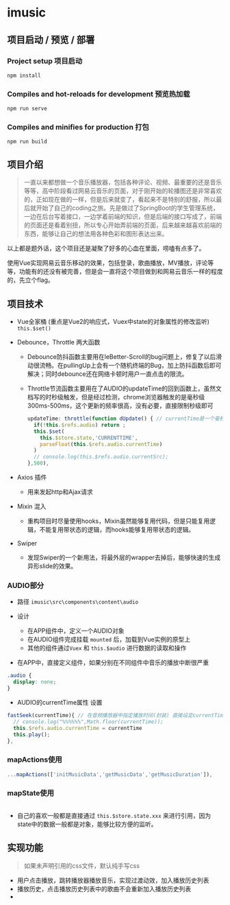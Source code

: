# imusic

## 项目启动 / 预览 / 部署

### Project setup 项目启动

```
npm install
```

### Compiles and hot-reloads for development 预览热加载

```
npm run serve
```

### Compiles and minifies for production 打包

```
npm run build
```

## 项目介绍

> 一直以来都想做一个音乐播放器，包括各种评论、视频、最重要的还是音乐等等，高中阶段看过网易云音乐的页面，对于刚开始的轮播图还是非常喜欢的，正如现在做的一样，但是后来就变了，看起来不是特别的舒服，所以最后就开始了自己的coding之旅。先是做过了SpringBoot的学生管理系统，一边在后台写着接口，一边学着前端的知识，但是后端的接口写成了，前端的页面还是看着别扭，所以专心开始弄前端的页面，后来越来越喜欢前端的东西，能够让自己的想法用各种色彩和图形表达出来。

以上都是题外话，这个项目还是凝聚了好多的心血在里面，唠嗑有点多了。

使用Vue实现网易云音乐移动的效果，包括登录，歌曲播放，MV播放，评论等等，功能有的还没有被完善，但是会一直将这个项目做到和网易云音乐一样的程度的，先立个flag。

## 项目技术

- Vue全家桶 (重点是Vue2的响应式，Vuex中state的对象属性的修改监听) `this.$set()`

- Debounce，Throttle 两大函数

    - Debounce防抖函数主要用在leBetter-Scroll的bug问题上，修复了以后滑动很流畅。在pullingUp上会有一个随机终端的Bug，加上防抖函数后即可解决；同时debounce还在网络卡顿时用户一直点击的限流。

    - Throttle节流函数主要用在了AUDIO的updateTime的回到函数上，虽然文档写的时秒级触发，但是经过检测，chrome浏览器触发的是毫秒级300ms-500ms，这个更新的频率很高，没有必要，直接限制秒级即可

        ```javascript
        updateTime: throttle(function dUpdate() { // currentTime是一个毫秒，节流一下
          if(!this.$refs.audio) return ;
          this.$set(
            this.$store.state,'CURRENTTIME',
            parseFloat(this.$refs.audio.currentTime)
          )
          // console.log(this.$refs.audio.currentSrc);
        },500),
        ```

- Axios 插件

    - 用来发起http和Ajax请求

- Mixin 混入

    - 重构项目时尽量使用hooks，Mixin虽然能够复用代码，但是只能复用逻辑，不能复用带状态的逻辑，而hooks能够复用带状态的逻辑。

- Swiper

    - 发现Swiper的一个新用法，将最外层的wrapper去掉后，能够快速的生成异形slide的效果。

### AUDIO部分

-  路径 `imusic\src\components\content\audio`

- 设计
    - 在APP组件中，定义一个AUDIO对象
    - 在AUDIO组件完成挂载 `mounted` 后，加载到Vue实例的原型上
    - 其他的组件通过`Vuex` 和 `this.$audio` 进行数据的读取和操作

- 在APP中，直接定义组件，如果分别在不同组件中音乐的播放中断很严重

```css
.audio {
  display: none;
}
```

- AUDIO的currentTime属性 设置

```javascript
fastSeek(currentTime){ // 在音频播放器中指定播放时间(封装) 直接设定currentTime
  // console.log("%%%%%%",Math.floor(currentTime));
  this.$refs.audio.currentTime = currentTime
  this.play();
},
```

### mapActions使用

```javascript
...mapActions(['initMusicData','getMusicData','getMusicDuration']),
```

### mapState使用

```javascript

```

- 自己的喜欢一般都是直接通过 `this.$store.state.xxx` 来进行引用，因为state中的数据一般都是对象，能够比较方便的监听。

## 实现功能

> 如果未声明引用的css文件，默认纯手写css

- 用户点击播放，跳转播放器播放音乐，实现过渡动效，加入播放历史列表
- 播放历史，点击播放历史列表中的歌曲不会重新加入播放历史列表
- 